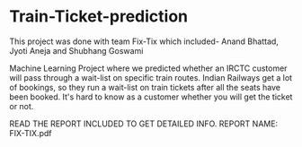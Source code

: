 # Train-Ticket-prediction
This project was done with team Fix-Tix which included- Anand Bhattad, Jyoti Aneja and Shubhang Goswami

Machine Learning Project where we predicted whether an IRCTC customer will pass through a wait-list on specific train routes. Indian Railways get a lot of bookings, so they run a wait-list on train tickets after all the seats have been booked. It's hard to know as a customer whether you will get the ticket or not. 

READ THE REPORT INCLUDED TO GET DETAILED INFO.
REPORT NAME: FIX-TIX.pdf
